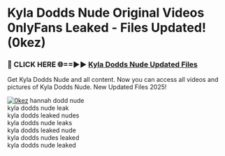# Kyla Dodds Nude Original Videos 0nlyFans Leaked - Files Updated! (0kez)

<h3>🔴 CLICK HERE 🌐==►► <a href="https://tinyurl.com/5h6xmrr3" rel="nofollow">Kyla Dodds Nude Updated Files</a></h3>

Get Kyla Dodds Nude and all content. Now you can access all videos and pictures of Kyla Dodds Nude. New Updated Files 2025!

[![0kez](https://i.imgur.com/KVD873Z.gif)](https://tinyurl.com/5h6xmrr3)
hannah dodd nude<br>
kyla dodds nude leak<br>
kyla dodds leaked nudes<br>
kyla dodds nude leaks<br>
kyla dodds leaked nude<br>
kyla dodds nudes leaked<br>
kyla dodds nude leaked